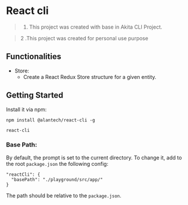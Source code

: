 # React cli

> 1. This project was created with base in Akita CLI Project.

> 2 .This project was created for personal use purpose

## Functionalities

- Store:
    - Create a React Redux Store structure for a given entity.

## Getting Started

Install it via npm:

```shell
npm install @alantech/react-cli -g
```

```shell
react-cli
```

### Base Path:
By default, the prompt is set to the current directory.
To change it, add to the root `package.json` the following config:
```
"reactCli": {
  "basePath": "./playground/src/app/"
}
```
The path should be relative to the `package.json`.
